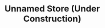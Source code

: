 ---
title: "Unnamed Store (Under Construction)"
url: /brampton/unnamed-store-under-construction/
shop: vacant
---